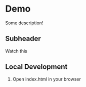# Demo 

Some description!


## Subheader

Watch this

## Local Development

1. Open index.html in your browser
